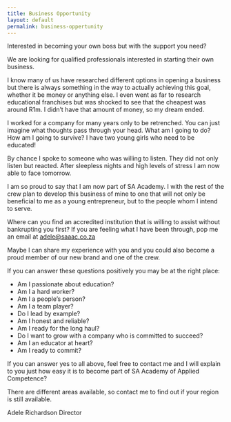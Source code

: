 ```yaml
---
title: Business Opportunity
layout: default
permalink: business-oppertunity
---
```


Interested in becoming your own boss but with the support you need?

We are looking for qualified professionals interested in starting their own business.

I know many of us have researched different options in opening a business but there is always something in the way to actually achieving this goal, whether it be money or anything else. I even went as far to research educational franchises but was shocked to see that the cheapest was around R1m. I didn’t have that amount of money, so my dream ended.

I worked for a company for many years only to be retrenched. You can just imagine what thoughts pass through your head. What am I going to do? How am I going to survive? I have two young girls who need to be educated!

By chance I spoke to someone who was willing to listen. They did not only listen but reacted. After sleepless nights and high levels of stress I am now able to face tomorrow.

I am so proud to say that I am now part of SA Academy. I with the rest of the crew plan to develop this business of mine to one that will not only be beneficial to me as a young entrepreneur, but to the people whom I intend to serve.

Where can you find an accredited institution that is willing to assist without bankrupting you first? If you are feeling what I have been through, pop me an email at adele@saaac.co.za

Maybe I can share my experience with you and you could also become a proud member of our new brand and one of the crew.

If you can answer these questions positively you may be at the right place:

* Am I passionate about education?
* Am I a hard worker?
* Am I a people’s person?
* Am I a team player?
* Do I lead by example?
* Am I honest and reliable?
* Am I ready for the long haul?
* Do I want to grow with a company who is committed to succeed?
* Am I an educator at heart?
* Am I ready to commit?

If you can answer yes to all above, feel free to contact me and I will explain to you just how easy it is to become part of SA Academy of Applied Competence?

There are different areas available, so contact me to find out if your region is still available.

Adele Richardson
Director